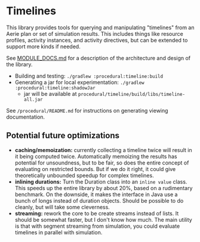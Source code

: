 # Timelines

This library provides tools for querying and manipulating "timelines" from an Aerie plan or set of
simulation results. This includes things like resource profiles, activity instances, and activity directives,
but can be extended to support more kinds if needed.

See [MODULE_DOCS.md](./MODULE_DOCS.md) for a description of the architecture and design of the library.

- Building and testing: `./gradlew :procedural:timeline:build`
- Generating a jar for local experimentation: `./gradlew :procedural:timeline:shadowJar`
  - jar will be available at `procedural/timeline/build/libs/timeline-all.jar`

See `/procedural/README.md` for instructions on generating viewing documentation.

## Potential future optimizations

- **caching/memoization:** currently collecting a timeline twice will result in it being
  computed twice. Automatically memoizing the results has potential for unsoundness,
  but to be fair, so does the entire concept of evaluating on restricted bounds. But if
  we do it right, it could give theoretically unbounded speedup for complex timelines.
- **inlining durations:** Turn the Duration class into an `inline value` class. This speeds
  up the entire library by about 20%, based on a rudimentary benchmark. On the downside,
  it makes the interface in Java use a bunch of longs instead of duration objects. Should
  be possible to do cleanly, but will take some cleverness.
- **streaming:** rework the core to be create streams instead of lists. It should be somewhat faster,
  but I don't know how much. The main utility is that with segment streaming from simulation,
  you could evaluate timelines in parallel with simulation.
